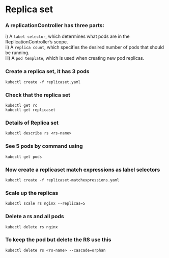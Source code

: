 # Replica set

### A replicationController has three parts:
i) A `label selector`, which determines what pods are in the ReplicationController’s scope.<br>
ii) A `replica count`, which specifies the desired number of pods that should be running.<br>
iii) A `pod template`, which is used when creating new pod replicas.

### Create a replica set, it has 3 pods
`kubectl create -f replicaset.yaml`
### Check that the replica set
```
kubectl get rc
kubectl get replicaset
```
### Details of Replica set
`kubectl describe rs <rs-name>`

### See 5 pods by command using
`kubectl get pods`

### Now create a replicaset match expressions as label selectors
`kubectl create -f replicaset-matchexpressions.yaml`
### Scale up the replicas
`kubectl scale rs nginx --replicas=5`
### Delete a rs and all pods
`kubectl delete rs nginx`
### To keep the pod but delete the RS use this
`kubectl delete rs <rs-name> --cascade=orphan`